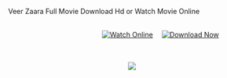 Veer Zaara Full Movie Download Hd or Watch Movie Online <br><br><center>
&ensp;&ensp;&ensp;&ensp;&ensp;&ensp;&ensp;&ensp;&ensp;&ensp;&ensp;&ensp;&ensp;&ensp;&ensp;&ensp;
[![Watch Online](https://img.shields.io/badge/Watch%20Online-🎬-blue?style=for-the-badge)](https://bit.ly/veerzara1)&ensp;&ensp;
[![Download Now](https://img.shields.io/badge/Download%20Now-⬇️-orange?style=for-the-badge)](https://bit.ly/veerzara1)


<br><br>
<a href="https://bit.ly/veerzara1" rel="nofollow">
  <img src="https://i.postimg.cc/Cxdw16pq/68747470733a2f2f62616e676c617264696172792e636f6d2f77702d636f6e74656e742f75706c6f6164732f323032342f30.gif">
</a></center>
